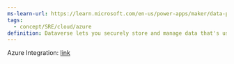 ```yaml
---
ms-learn-url: https://learn.microsoft.com/en-us/power-apps/maker/data-platform/data-platform-intro
tags:
  - concept/SRE/cloud/azure 
definition: Dataverse lets you securely store and manage data that's used by business applications.
---
```

Azure Integration: [link](https://learn.microsoft.com/en-us/power-apps/developer/data-platform/azure-integration)
